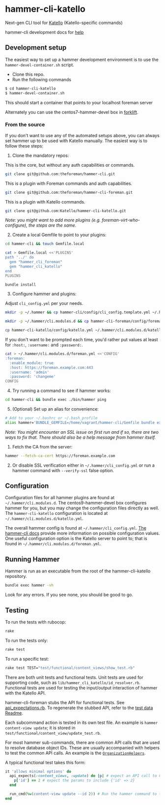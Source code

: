 # hammer-cli-katello
Next-gen CLI tool for [Katello](http://katello.org) (Katello-specific commands)

hammer-cli development docs for [help](https://github.com/theforeman/hammer-cli/blob/master/doc/developer_docs.md#hammer-development-docs)

## Development setup

The easiest way to set up a hammer development environment is to use the `hammer-devel-container.sh` script.
* Clone this repo.
* Run the following commands
```bash
$ cd hammer-cli-katello
$ hammer-devel-container.sh
```
This should start a container that points to your localhost foreman server

Alternately you can use the centos7-hammer-devel box in
[forklift](https://github.com/theforeman/forklift).

### From the source

If you don't want to use any of the automated setups above, you can always set hammer up to be used with Katello
manually. The easiest way is to follow these steps:

1. Clone the mandatory repos:

This is the core, but without any auth capabilities or commands.
```bash
git clone git@github.com:theforeman/hammer-cli.git
```
This is a plugin with Foreman commands and auth capabilities.
```bash
git clone git@github.com:theforeman/hammer-cli-foreman.git
```
This is a plugin with Katello commands.
```bash
git clone git@github.com:Katello/hammer-cli-katello.git
```
_Note: you might want to add more plugins (e.g. foreman-virt-who-configure), the steps are the same._

2. Create a local Gemfile to point to your plugins:
```bash
cd hammer-cli && touch Gemfile.local
```
```bash
cat > Gemfile.local <<'PLUGINS'
path '../' do
  gem "hammer_cli_foreman"
  gem "hammer_cli_katello"
end
PLUGINS
```
```bash
bundle install
```
3. Configure hammer and plugins:

Adjust `cli_config.yml` per your needs.
```bash
mkdir -p ~/.hammer && cp hammer-cli/config/cli_config.template.yml ~/.hammer/cli_config.yml
```
```bash
mkdir -p ~/.hammer/cli.modules.d && cp hammer-cli-foreman/config/foreman.yml ~/.hammer/cli.modules.d/foreman.yml
```
```bash
cp hammer-cli-katello/config/katello.yml ~/.hammer/cli.modules.d/katello.yml
```
If you don't want to be prompted each time, you'd rather put values at least for `:host:`, `:username:` and `:password:`.
```bash
cat > ~/.hammer/cli.modules.d/foreman.yml <<'CONFIG'
:foreman:
  :enable_module: true
  :host: https://foreman.example.com:443
  :username: 'admin'
  :password: 'changeme'
CONFIG
```
4. Try running a command to see if hammer works:
```bash
cd hammer-cli && bundle exec ./bin/hammer ping
```
5. (Optional) Set up an alias for convenience:
```bash
# Add to your ~/.bashrc or ~/.bash_profile
alias hammer='BUNDLE_GEMFILE=/home/vagrant/hammer-cli/Gemfile bundle exec hammer'
```
_Note: You might encounter an SSL issue on first run and if so, there are two ways to fix that. There should also be a help message from hammer itself._
1. Fetch the CA from the server:
```bash
hammer --fetch-ca-cert https://foreman.example.com
```
2. Or disable SSL verification either in `~/.hammer/cli_config.yml` or run a hammer command with `--verify-ssl` false option.

## Configuration

Configuration files for all hammer plugins are found at
`~/.hammer/cli.modules.d`. The centos9-hammer-devel box configures hammer for
you, but you may change the configuration files directly as well.
The `hammer-cli-katello` configuration is located at
`~/.hammer/cli.modules.d/katello.yml`.

The overall hammer config is found at `~/.hammer/cli_config.yml`.
[The hammer-cli docs](https://github.com/theforeman/hammer-cli/blob/master/doc/installation.md#options)
provide more information on possible configuration values. One useful
configuration option is the Katello server to point to; that is found in
`~/.hammer/cli.modules.d/foreman.yml`.

## Running Hammer

Hammer is run as an executable from the root of the hammer-cli-katello
repository.

```bash
bundle exec hammer -vh
```

Look for any errors. If you see none, you should be good to go.

## Testing

To run the tests with rubocop:

```sh
rake
```

To run the tests only:

```sh
rake test
```

To run a specific test:

```sh
rake test TEST="test/functional/content_views/show_test.rb"
```

There are both unit tests and functional tests. Unit tests are used for
supporting code, such as `lib/hammer_cli_katello/id_resolver.rb`. Functional
tests are used for testing the input/output interaction of hammer with the Katello API.

hammer-cli-foreman stubs the API for functional tests. See
[api_expectations.rb](https://github.com/theforeman/hammer-cli-foreman/blob/master/lib/hammer_cli_foreman/testing/api_expectations.rb). To regenerate the stubbed API, refer to the [test data Readme](https://github.com/katello/hammer-cli-katello/blob/master/test/data/Readme.md).

Each subcommand action is tested in its own test file. An example is `hammer
content-view update`; it is stored in
`test/functional/content_view/update_test.rb`.

For most hammer sub-commands, there are common API calls that are used to
resolve database object IDs. These are usually accompanied with helpers to test
the common API calls. An example is the
[`OrganizationHelpers`](https://github.com/Katello/hammer-cli-katello/blob/master/test/functional/organization/organization_helpers.rb).

A typical functional test takes this form:

```rb
it 'allows minimal options' do
  api_expects(:content_views, :update) do |p| # expect an API call to ContentViews#Update
    p['id'] == 2 # expect the params to include {'id' => 2}
  end

  run_cmd(%w(content-view update --id 2)) # Run the hammer command to test
end
```
